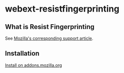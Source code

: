 # webext-resistfingerprinting


## What is Resist Fingerprinting ##

See [Mozilla's corresponding support article](https://support.mozilla.org/kb/firefox-protection-against-fingerprinting).

## Installation
[Install on addons.mozilla.org]()

